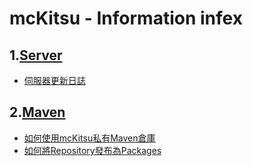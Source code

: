# mcKitsu - Information infex
## 1.[Server](./Server/readme.md)
* [伺服器更新日誌](./Server/log.md)
## 2.[Maven](./Maven/readme.md)
* [如何使用mcKitsu私有Maven倉庫](./Maven/repo.md)
* [如何將Repository發布為Packages](./Maven/packages.md)
